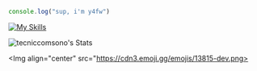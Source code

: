 ```js
console.log("sup, i'm y4fw")
```

[![My Skills](https://skillicons.dev/icons?i=js,html,css,wasm)](https://skillicons.dev)

![tecniccomsono's Stats](https://github-readme-stats.vercel.app/api?username=tecniccomsono&theme=vue-dark&show_icons=true&hide_border=true&count_private=true)

<Img align="center" src="https://cdn3.emoji.gg/emojis/13815-dev.png>
